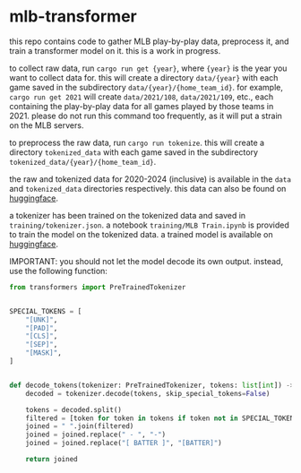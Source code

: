 # mlb-transformer

this repo contains code to gather MLB play-by-play data, preprocess it, and train a transformer model on it. this is a work in progress.

to collect raw data, run `cargo run get {year}`, where `{year}` is the year you want to collect data for. this will create a directory `data/{year}` with each game saved in the subdirectory `data/{year}/{home_team_id}`. for example, `cargo run get 2021` will create `data/2021/108`, `data/2021/109`, etc., each containing the play-by-play data for all games played by those teams in 2021. please do not run this command too frequently, as it will put a strain on the MLB servers.

to preprocess the raw data, run `cargo run tokenize`. this will create a directory `tokenized_data` with each game saved in the subdirectory `tokenized_data/{year}/{home_team_id}`.

the raw and tokenized data for 2020-2024 (inclusive) is available in the `data` and `tokenized_data` directories respectively. this data can also be found on [huggingface](https://huggingface.co/finnnnnnnnnnnn/mlb-play-by-plays).

a tokenizer has been trained on the tokenized data and saved in `training/tokenizer.json`. a notebook `training/MLB Train.ipynb` is provided to train the model on the tokenized data. a trained model is available on [huggingface](https://huggingface.co/finnnnnnnnnnnn/mlb-v1.1).

IMPORTANT: you should not let the model decode its own output. instead, use the following function:

```python
from transformers import PreTrainedTokenizer


SPECIAL_TOKENS = [
    "[UNK]",
    "[PAD]",
    "[CLS]",
    "[SEP]",
    "[MASK]",
]


def decode_tokens(tokenizer: PreTrainedTokenizer, tokens: list[int]) -> str:
    decoded = tokenizer.decode(tokens, skip_special_tokens=False)

    tokens = decoded.split()
    filtered = [token for token in tokens if token not in SPECIAL_TOKENS]
    joined = " ".join(filtered)
    joined = joined.replace(" - ", "-")
    joined = joined.replace("[ BATTER ]", "[BATTER]")

    return joined
```
